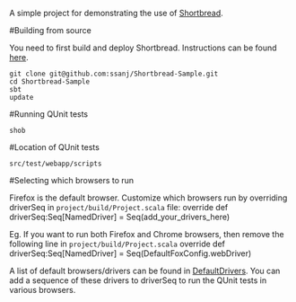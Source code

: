 A simple project for demonstrating the use of [Shortbread](http://github.com/ssanj/Shortbread).
 

#Building from source

You need to first build and deploy Shortbread. Instructions can be found [here](http://github.com/ssanj/Shortbread).
        
    git clone git@github.com:ssanj/Shortbread-Sample.git
    cd Shortbread-Sample
    sbt
    update

#Running QUnit tests

    shob
    
#Location of QUnit tests

 `src/test/webapp/scripts`   

#Selecting which browsers to run

 Firefox is the default browser. Customize which browsers run by overriding driverSeq in `project/build/Project.scala` file:
    override def driverSeq:Seq[NamedDriver] = Seq(add_your_drivers_here) 
    
Eg. If you want to run both Firefox and Chrome browsers, then remove the following line in `project/build/Project.scala`
    override def driverSeq:Seq[NamedDriver] = Seq(DefaultFoxConfig.webDriver)

A list of default browsers/drivers can be found in [DefaultDrivers](Shortbread/blob/master/src/main/scala/DefaultDrivers.scala). You can add a sequence of these drivers to driverSeq to run the QUnit tests in various browsers.
